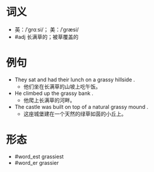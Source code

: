 # 词义
- 英：/ˈɡrɑːsi/； 美：/ˈɡræsi/
- #adj 长满草的；被草覆盖的
# 例句
- They sat and had their lunch on a grassy hillside .
	- 他们坐在长满草的山坡上吃午饭。
- He climbed up the grassy bank .
	- 他爬上长满草的河畔。
- The castle was built on top of a natural grassy mound .
	- 这座城堡建在一个天然的绿草如茵的小丘上。
# 形态
- #word_est grassiest
- #word_er grassier
